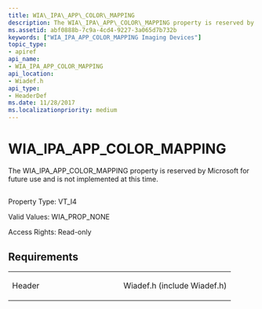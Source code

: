 ```yaml
---
title: WIA\_IPA\_APP\_COLOR\_MAPPING
description: The WIA\_IPA\_APP\_COLOR\_MAPPING property is reserved by Microsoft for future use and is not implemented at this time.
ms.assetid: abf0888b-7c9a-4cd4-9227-3a065d7b732b
keywords: ["WIA_IPA_APP_COLOR_MAPPING Imaging Devices"]
topic_type:
- apiref
api_name:
- WIA_IPA_APP_COLOR_MAPPING
api_location:
- Wiadef.h
api_type:
- HeaderDef
ms.date: 11/28/2017
ms.localizationpriority: medium
---
```


# WIA\_IPA\_APP\_COLOR\_MAPPING


The WIA\_IPA\_APP\_COLOR\_MAPPING property is reserved by Microsoft for future use and is not implemented at this time.

## <span id="ddk_wia_ipa_app_color_mapping_si"></span><span id="DDK_WIA_IPA_APP_COLOR_MAPPING_SI"></span>


Property Type: VT\_I4

Valid Values: WIA\_PROP\_NONE

Access Rights: Read-only

Requirements
------------

<table>
<colgroup>
<col width="50%" />
<col width="50%" />
</colgroup>
<tbody>
<tr class="odd">
<td><p>Header</p></td>
<td>Wiadef.h (include Wiadef.h)</td>
</tr>
</tbody>
</table>

 

 





